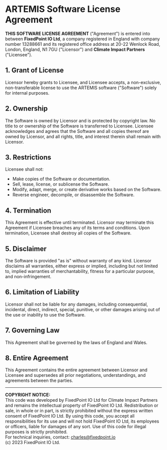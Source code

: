 # ARTEMIS Software License Agreement

**THIS SOFTWARE LICENSE AGREEMENT** ("Agreement") is entered into between **FixedPoint IO Ltd**, a company registered in England with company number 13288661 and its registered office address at 20-22 Wenlock Road, London, England, N1 7GU ("Licensor") and **Climate Impact Partners** ("Licensee").

## 1. Grant of License
Licensor hereby grants to Licensee, and Licensee accepts, a non-exclusive, non-transferable license to use the ARTEMIS software ("Software") solely for internal purposes.

## 2. Ownership
The Software is owned by Licensor and is protected by copyright law. No title to or ownership of the Software is transferred to Licensee. Licensee acknowledges and agrees that the Software and all copies thereof are owned by Licensor, and all rights, title, and interest therein shall remain with Licensor.

## 3. Restrictions
Licensee shall not:
- Make copies of the Software or documentation.
- Sell, lease, license, or sublicense the Software.
- Modify, adapt, merge, or create derivative works based on the Software.
- Reverse engineer, decompile, or disassemble the Software.

## 4. Termination
This Agreement is effective until terminated. Licensor may terminate this Agreement if Licensee breaches any of its terms and conditions. Upon termination, Licensee shall destroy all copies of the Software.

## 5. Disclaimer
The Software is provided "as is" without warranty of any kind. Licensor disclaims all warranties, either express or implied, including but not limited to, implied warranties of merchantability, fitness for a particular purpose, and non-infringement.

## 6. Limitation of Liability
Licensor shall not be liable for any damages, including consequential, incidental, direct, indirect, special, punitive, or other damages arising out of the use or inability to use the Software.

## 7. Governing Law
This Agreement shall be governed by the laws of England and Wales.

## 8. Entire Agreement
This Agreement contains the entire agreement between Licensor and Licensee and supersedes all prior negotiations, understandings, and agreements between the parties.

---

**COPYRIGHT NOTICE:**  
This code was developed by FixedPoint IO Ltd for Climate Impact Partners and remains the intellectual property of FixedPoint IO Ltd. Redistribution or sale, in whole or in part, is strictly prohibited without the express written consent of FixedPoint IO Ltd. By using this code, you accept all responsibilities for its use and will not hold FixedPoint IO Ltd, its employees or officers, liable for damages of any sort. Use of this code for illegal purposes is strictly prohibited.  
For technical inquiries, contact: charles@fixedpoint.io  
(c) 2023 FixedPoint IO Ltd.
